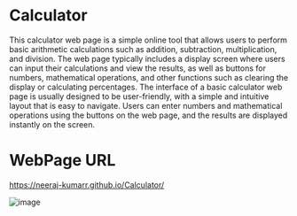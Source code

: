 # Calculator
This calculator web page is a simple online tool that allows users to perform basic arithmetic calculations such as addition, subtraction, multiplication, and division. The web page typically includes a display screen where users can input their calculations and view the results, as well as buttons for numbers, mathematical operations, and other functions such as clearing the display or calculating percentages.  The interface of a basic calculator web page is usually designed to be user-friendly, with a simple and intuitive layout that is easy to navigate. Users can enter numbers and mathematical operations using the buttons on the web page, and the results are displayed instantly on the screen.

# WebPage URL
 https://neeraj-kumarr.github.io/Calculator/

![image](https://user-images.githubusercontent.com/98312905/219486382-4c1f3061-0fe1-4ab8-947e-e794a814aaa5.png)
